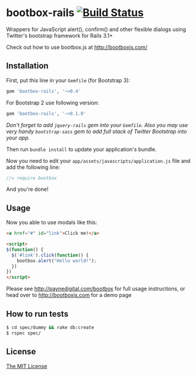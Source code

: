 # bootbox-rails [![Build Status](https://secure.travis-ci.org/tanraya/bootbox-rails.png)](http://travis-ci.org/tanraya/bootbox-rails)

Wrappers for JavaScript alert(), confirm() and other flexible dialogs using Twitter's bootstrap framework for Rails 3.1+

Check out how to use bootbox.js at http://bootboxjs.com/

## Installation

First, put this line in your `Gemfile` (for Bootstrap 3):

```ruby
gem 'bootbox-rails', '~>0.4'
```

For Bootstrap 2 use following version:

```ruby
gem 'bootbox-rails', '~>0.1.0'
```

_Don't forget to add `jquery-rails` gem into your `Gemfile`. Also you may use very handy `bootstrap-sass` gem to add full stack of Twitter Bootstrap into your app._

Then run `bundle install` to update your application's bundle.

Now you need to edit your `app/assets/javascripts/application.js` file and add the following line:

```javascript
//= require bootbox
```

And you're done!

## Usage

Now you able to use modals like this:

``` html
<a href="#" id="link">Click me!</a>

<script>
$(function() {
  $('#link').click(function() {
    bootbox.alert("Hello world!");  
  })
})
</script>
```

Please see http://paynedigital.com/bootbox for full usage instructions, or head over to http://bootboxjs.com for a demo page

## How to run tests

```bash
$ cd spec/dummy && rake db:create
$ rspec spec/
```

## License

[The MIT License](https://github.com/tanraya/bootbox-rails/blob/master/MIT-LICENSE)
